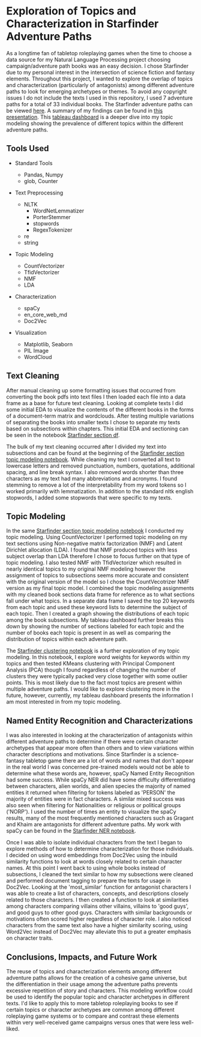 # Exploration of Topics and Characterization in Starfinder Adventure Paths

As a longtime fan of tabletop roleplaying games when the time to choose a data source for my Natural Language Processing project choosing campaign/adventure path books was an easy decision. I chose Starfinder due to my personal interest in the intersection of science fiction and fantasy elements. Throughout this project, I wanted to explore the overlap of topics and characterization (particularly of antagonists) among different adventure paths to look for emerging archetypes or themes. To avoid any copyright issues I do not include the texts I used in this repository, I used 7 adventure paths for a total of 33 individual books. The Starfinder adventure paths can be viewed [here](https://paizo.com/store/starfinder/adventures/adventurePath). A summary of my findings can be found in [this presentation](Starfinder_NLP_Pres.pdf). This [tableau dashboard](https://public.tableau.com/profile/jillian.etheredge?fbclid=IwAR1CpkwUoVwnRtlhuJUDRPmbxtaGpNCCfxQsbryDBXBQUV9VqHeAy4JXsWw#!/vizhome/StarfinderTopicModeling/Dashboard1?publish=yes) is a deeper dive into my topic modeling showing the prevalence of different topics within the different adventure paths.

## Tools Used
* Standard Tools
  * Pandas, Numpy
  * glob, Counter

* Text Preprocessing
  * NLTK
    * WordNetLemmatizer
    * PorterStemmer
    * stopwords
    * RegexTokenizer  
  * re
  * string

* Topic Modeling
  * CountVectorizer
  * TfidVectorizer
  * NMF
  * LDA

* Characterization
  * spaCy
  * en_core_web_md
  * Doc2Vec

* Visualization
  * Matplotlib, Seaborn
  * PIL Image
  * WordCloud

## Text Cleaning

After manual cleaning up some formatting issues that occurred from converting the book pdfs into text files I then loaded each file into a data frame as a base for future text cleaning. Looking at complete texts I did some initial EDA to visualize the contents of the different books in the forms of a document-term matrix and wordclouds. After testing multiple variations of separating the books into smaller texts I chose to separate my texts based on subsections within chapters. This initial EDA and sectioning can be seen in the notebook [Starfinder section df](Starfind_section_df.ipynb).

The bulk of my text cleaning occurred after I divided my text into subsections and can be found at the beginning of the [Starfinder section topic modeling notebook](Starfinder_section_topic_modeling.ipynb). While cleaning my text I converted all text to lowercase letters and removed punctuation, numbers, quotations, additional spacing, and line break syntax. I also removed words shorter than three characters as my text had many abbreviations and acronyms. I found stemming to remove a lot of the interpretability from my word tokens so I worked primarily with lemmatization. In addition to the standard nltk english stopwords, I added some stopwords that were specific to my texts.

## Topic Modeling

In the same [Starfinder section topic modeling notebook](Starfinder_section_topic_modeling.ipynb) I conducted my topic modeling. Using CountVectorizer I performed topic modeling on my text sections using Non-negative matrix factorization (NMF) and Latent Dirichlet allocation (LDA). I found that NMF produced topics with less subject overlap than LDA therefore I chose to focus further on that type of topic modeling. I also tested NMF with TfidVectorizer which resulted in nearly identical topics to my original NMF modeling however the assignment of topics to subsections seems more accurate and consistent with the original version of the model so I chose the CountVecotrizer NMF version as my final topic model. I combined the topic modeling assignments with my cleaned book sections data frame for reference as to what sections fall under what topics. In a separate data frame I saved the top 20 keywords from each topic and used these keyword lists to determine the subject of each topic. Then I created a graph showing the distributions of each topic among the book subsections. My tableau dashboard further breaks this down by showing the number of sections labeled for each topic and the number of books each topic is present in as well as comparing the distribution of topics within each adventure path.

The  [Starfinder clustering notebook](Starfinder_clustering.ipynb) is a further exploration of my topic modeling. In this notebook, I explore word weights for keywords within my topics and then tested KMeans clustering with Principal Component Analysis (PCA) though I found regardless of changing the number of clusters they were typically packed very close together with some outlier points. This is most likely due to the fact most topics are present within multiple adventure paths. I would like to explore clustering more in the future, however, currently, my tableau dashboard presents the information I am most interested in from my topic modeling.

## Named Entity Recognition and Characterizations

I was also interested in looking at the characterization of antagonists within different adventure paths to determine if there were certain character archetypes that appear more often than others and to view variations within character descriptions and motivations. Since Starfinder is a science-fantasy tabletop game there are a lot of words and names that don't appear in the real world I was concerned pre-trained models would not be able to determine what these words are, however, spaCy Named Entity Recognition had some success. While spaCy NER did have some difficulty differentiating between characters, alien worlds, and alien species the majority of named entities it returned when filtering for tokens labeled as 'PERSON' the majority of entities were in fact characters. A similar mixed success was also seen when filtering for Nationalities or religious or political groups ('NORP'). I used the number of times an entity to visualize the spaCy results, many of the most frequently mentioned characters such as Gragant and Khaim are antagonists for different adventure paths. My work with spaCy can be found in the [Starfinder NER notebook](Starfinder_NER.ipynb).

Once I was able to isolate individual characters from the text I began to explore methods of how to determine characterization for those individuals. I decided on using word embeddings from Doc2Vec using the inbuild similarity functions to look at words closely related to certain character names. At this point I went back to using whole books instead of subsections, I cleaned the text similar to how my subsections were cleaned and performed document tagging to prepare the texts for usage in Doc2Vec. Looking at the 'most_similar' function for antagonist characters I was able to create a list of characters, concepts, and descriptions closely related to those characters. I then created a function to look at similarities among characters comparing villains other villains, villains to 'good guys', and good guys to other good guys. Characters with similar backgrounds or motivations often scored higher regardless of character role. I also noticed characters from the same text also have a higher similarity scoring, using Word2Vec instead of Doc2Vec may alleviate this to put a greater emphasis on character traits.

## Conclusions, Impacts, and Future Work

The reuse of topics and characterization elements among different adventure paths allows for the creation of a cohesive game universe, but the differentiation in their usage among the adventure paths prevents excessive repetition of story and characters. This modeling workflow could be used to identify the popular topic and character archetypes in different texts. I'd like to apply this to more tabletop roleplaying books to see if certain topics or character archetypes are common among different roleplaying game systems or to compare and contrast these elements within very well-received game campaigns versus ones that were less well-liked. 